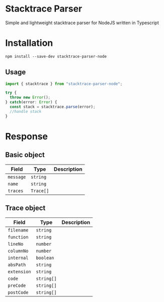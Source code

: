 # Stacktrace Parser

Simple and lightweight stacktrace parser for NodeJS written in Typescript

# Installation
```bashv0.1
npm install --save-dev stacktrace-parser-node
```

## Usage

```JavaScript
import { stacktrace } from "stacktrace-parser-node";

try {
  throw new Error();
} catch(error: Error) {
  const stack = stacktrace.parse(error);
  //handle stack
}
```

# Response

## Basic object
| Field              | Type            | Description                                                                                                                                                                                                                                       |
| ------------------- | ------------------ | ------------------------------------------------------------------------------------------------------------------------------------------------------------------------------------------------------------------------------------------------- |
| `message`        | `string`             |                                                                                                                                                              |
| `name` | `string`                  |                                                                                                                                                                              |
| `traces`         | `Trace[]`             |         

## Trace object
| Field              | Type            | Description                                                                                                                                                                                                                                       |
| ------------------- | ------------------ | ------------------------------------------------------------------------------------------------------------------------------------------------------------------------------------------------------------------------------------------------- |
| `filename`        | `string`             |                                                                                                                                                              |
| `function` | `string`                  |                                                                                                                                                                              |
| `lineNo`         | `number`             |         
| `columnNo`         | `number`             |   
| `internal`         | `boolean`             |   
| `absPath`         | `string`             |   
| `extension`         | `string`             |   
| `code`         | `string[]`           |   
| `preCode`         | `string[]`             |   
| `postCode`         | `string[]`          |   


